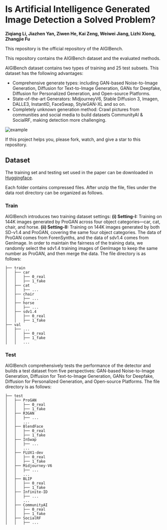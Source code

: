 # Is Artificial Intelligence Generated Image Detection a Solved Problem?
**Ziqiang Li, Jiazhen Yan, Ziwen He, Kai Zeng, Weiwei Jiang, Lizhi Xiong, Zhangjie Fu**

This repository is the official repository of the AIGIBench. 

This repository contains the AIGIBench dataset and the evaluated methods.

 AIGIBench dataset contains two types of training and 25 test subsets. This dataset has the following advantages:
- Comprehensive generate types: including GAN-based Noise-to-Image Generation, Diffusion for Text-to-Image Generation, GANs for Deepfake, Diffusion for Personalized Generation, and Open-source Platforms.
- State-of-the-art Generators: MidjourneyV6, Stable Diffusion 3, Imagen, DALLE3, InstantID, FaceSwap, StyleGAN-XL and so on.
- Completely unknown generation method: Crawl pictures from communities and social media to build datasets CommunityAI & SocialRF, making detection more challenging.

![example](https://github.com/user-attachments/assets/36250270-6fc1-4919-8078-1865f80913c0)

If this project helps you, please fork, watch, and give a star to this repository.  

## Dataset
The training set and testing set used in the paper can be downloaded in [Huggingface](https://huggingface.co/datasets/HorizonTEL/AIGIBench).

Each folder contains compressed files. After unzip the file, files under the data root directory can be organized as follows.
### Train
AIGIBench introduces two training dataset settings: **(i) Setting-I:** Training on 144K images generated by ProGAN across four object categories—car, cat, chair, and horse. **(ii) Setting-II:** Training on 144K images generated by both SD-v1.4 and ProGAN, covering the same four object categories. The data of ProGAN comes from ForenSynths, and the data of sdv1.4 comes from GenImage. In order to maintain the fairness of the training data, we randomly select the sdv1.4 training images of GenImage to keep the same number as ProGAN, and then merge the data. The file directory is as follows:

```
├── train
│   ├── car
│   │   ├── 0_real
│   │   ├── 1_fake
│   ├── cat
│   │   ├── ...
│   ├── chair
│   │   ├── ...
│   ├── horse
│   │   ├── ...
│   ├── sdv1.4
│   │   ├── 0_real
│   │   ├── 1_fake
├── val
│   ├── ...
│   │   ├── 0_real
│   │   ├── 1_fake
│   │   ...
```

### Test
AIGIBench comprehensively tests the performance of the detector and builds a test dataset from five perspectives: GAN-based Noise-to-Image Generation, Diffusion for Text-to-Image Generation, GANs for Deepfake, Diffusion for Personalized Generation, and Open-source Platforms. The file directory is as follows:
```
├── test
│   ├── ProGAN
│   │   ├── 0_real
│   │   ├── 1_fake
│   ├── R3GAN
│   │   ├── ...
│   │   ...
│   ├── BlendFace
│   │   ├── 0_real
│   │   ├── 1_fake
│   ├── InSwap
│   │   ├── ...
│   │   ...
│   ├── FLUX1-dev
│   │   ├── 0_real
│   │   ├── 1_fake
│   ├── Midjourney-V6
│   │   ├── ...
│   │   ...
│   ├── BLIP
│   │   ├── 0_real
│   │   ├── 1_fake
│   ├── Infinite-ID
│   │   ├── ...
│   │   ...
│   ├── CommunityAI
│   │   ├── 0_real
│   │   ├── 1_fake
│   ├── SocialRF
│   │   ├── ...
```
